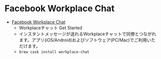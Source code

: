 # Facebook Workplace Chat
- [Facebook Workplace Chat](https://www.facebook.com/workplace/chat-app)
  -  Workplaceチャット Get Started
  - インスタントメッセージが送れるWorkplaceチャットで同僚とつながれます。アプリ(iOS/Android)およびソフトウェア(PC/Mac)でご利用いただけます。
  - `brew cask install workplace-chat`
